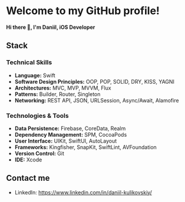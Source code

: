 # Welcome to my GitHub profile!
**Hi there 👋, I'm Daniil, iOS Developer**  

## **Stack**  
### **Technical Skills**
- **Language:** Swift  
- **Software Design Principles:** OOP, POP, SOLID, DRY, KISS, YAGNI  
- **Architectures:** MVC, MVP, MVVM, Flux 
- **Patterns:** Builder, Router, Singleton  
- **Networking:** REST API, JSON, URLSession, Async/Await, Alamofire  
### **Technologies & Tools**
- **Data Persistence:** Firebase, CoreData, Realm  
- **Dependency Management:** SPM, CocoaPods  
- **User Interface:** UIKit, SwiftUI, AutoLayout  
- **Frameworks:** Kingfisher, SnapKit, SwiftLint, AVFoundation  
- **Version Control:** Git  
- **IDE:** Xcode  

## Contact me

- LinkedIn: https://www.linkedin.com/in/daniil-kulikovskiy/
